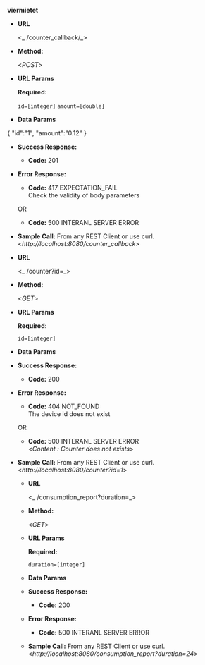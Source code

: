 **viermietet**

* **URL**

  <_ /counter_callback/_>

* **Method:**

  <_POST_>


*  **URL Params**

   **Required:**

   `id=[integer]`
   `amount=[double]`

  * **Data Params**

  {
  	"id":"1",
  	"amount":"0.12"
  }

* **Success Response:**

  * **Code:** 201 <br />


* **Error Response:**

   * **Code:** 417 EXPECTATION_FAIL <br />
    Check the validity of body parameters

  OR

  * **Code:** 500 INTERANL SERVER ERROR <br />

* **Sample Call:**
    From any REST Client or use curl.
  <_http://localhost:8080/counter_callback_>

* **URL**

  <_ /counter?id=_>

* **Method:**

  <_GET_>


*  **URL Params**

   **Required:**

   `id=[integer]`

  * **Data Params**

* **Success Response:**

  * **Code:** 200 <br />


* **Error Response:**

   * **Code:** 404 NOT_FOUND <br />
    The device id does not exist

  OR

  * **Code:** 500 INTERANL SERVER ERROR <br />
  <_Content : Counter does not exists_>

* **Sample Call:**
    From any REST Client or use curl.
  <_http://localhost:8080/counter?id=1_>

  * **URL**

    <_ /consumption_report?duration=_>

  * **Method:**

    <_GET_>


  *  **URL Params**

     **Required:**

     `duration=[integer]`

    * **Data Params**

  * **Success Response:**

    * **Code:** 200 <br />


  * **Error Response:**

    * **Code:** 500 INTERANL SERVER ERROR <br />


  * **Sample Call:**
      From any REST Client or use curl.
    <_http://localhost:8080/consumption_report?duration=24_>
